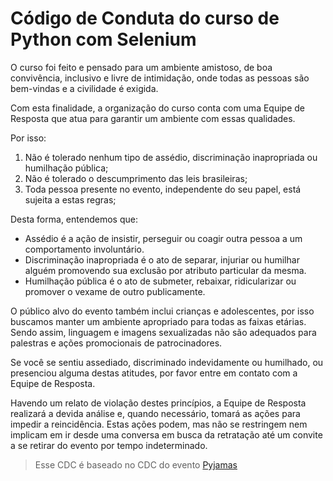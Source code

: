 # Código de Conduta do curso de Python com Selenium

O curso foi feito e pensado para um ambiente amistoso, de boa convivência, inclusivo e livre de intimidação, onde todas as pessoas são bem-vindas e a civilidade é exigida.

Com esta finalidade, a organização do curso conta com uma Equipe de Resposta que atua para garantir um ambiente com essas qualidades.

Por isso:

1. Não é tolerado nenhum tipo de assédio, discriminação inapropriada ou humilhação pública;
2. Não é tolerado o descumprimento das leis brasileiras;
3. Toda pessoa presente no evento, independente do seu papel, está sujeita a estas regras;

Desta forma, entendemos que:

- Assédio é a ação de insistir, perseguir ou coagir outra pessoa a um comportamento involuntário.
- Discriminação inapropriada é o ato de separar, injuriar ou humilhar alguém promovendo sua exclusão por atributo particular da mesma.
- Humilhação pública é o ato de submeter, rebaixar, ridicularizar ou promover o vexame de outro publicamente.

O público alvo do evento também inclui crianças e adolescentes, por isso buscamos manter um ambiente apropriado para todas as faixas etárias. Sendo assim, linguagem e imagens sexualizadas não são adequados para palestras e ações promocionais de patrocinadores.

Se você se sentiu assediado, discriminado indevidamente ou humilhado, ou presenciou alguma destas atitudes, por favor entre em contato com a Equipe de Resposta.

Havendo um relato de violação destes princípios, a Equipe de Resposta realizará a devida análise e, quando necessário, tomará as ações para impedir a reincidência. Estas ações podem, mas não se restringem nem implicam em ir desde uma conversa em busca da retratação até um convite a se retirar do evento por tempo indeterminado.

> Esse CDC é baseado no CDC do evento [Pyjamas](https://github.com/pyjamasconf/pyjamas.live/blob/master/content/cdc.md)
